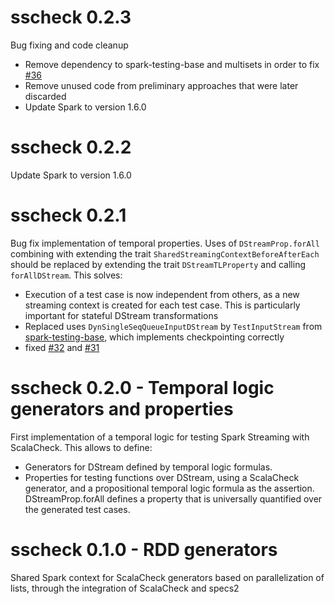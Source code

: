 # sscheck 0.2.3
Bug fixing and code cleanup
 * Remove dependency to spark-testing-base and multisets in order to fix [#36](https://github.com/juanrh/sscheck/issues/36)
 * Remove unused code from preliminary approaches that were later discarded
 * Update Spark to version 1.6.0

# sscheck 0.2.2
Update Spark to version 1.6.0

# sscheck 0.2.1
Bug fix implementation of temporal properties. Uses of `DStreamProp.forAll` combining with extending the trait `SharedStreamingContextBeforeAfterEach` should be replaced by extending the trait `DStreamTLProperty` and calling `forAllDStream`. This solves: 

 * Execution of a test case is now independent from others, as a new streaming context is created for each test case. This is particularly important for stateful DStream transformations
 * Replaced uses `DynSingleSeqQueueInputDStream` by `TestInputStream` from [spark-testing-base](https://github.com/holdenk/spark-testing-base), which implements checkpointing correctly
 * fixed [#32](https://github.com/juanrh/sscheck/issues/32) and [#31](https://github.com/juanrh/sscheck/issues/31)

# sscheck 0.2.0 - Temporal logic generators and properties
First implementation of a temporal logic for testing Spark Streaming with ScalaCheck. This allows to define:

 * Generators for DStream defined by temporal logic formulas.
 * Properties for testing functions over DStream, using a ScalaCheck generator, and a propositional temporal logic formula as the assertion. DStreamProp.forAll defines a property that is universally quantified over the generated test cases.
 
# sscheck 0.1.0 - RDD generators

Shared Spark context for ScalaCheck generators based on parallelization of lists, through the integration of ScalaCheck and specs2